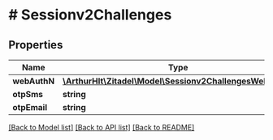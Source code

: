 # # Sessionv2Challenges

## Properties

Name | Type | Description | Notes
------------ | ------------- | ------------- | -------------
**webAuthN** | [**\ArthurHlt\Zitadel\Model\Sessionv2ChallengesWebAuthN**](Sessionv2ChallengesWebAuthN.md) |  | [optional]
**otpSms** | **string** |  | [optional]
**otpEmail** | **string** |  | [optional]

[[Back to Model list]](../../README.md#models) [[Back to API list]](../../README.md#endpoints) [[Back to README]](../../README.md)
